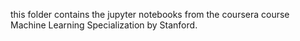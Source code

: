 this folder contains the jupyter notebooks from the coursera course Machine Learning Specialization by Stanford.
